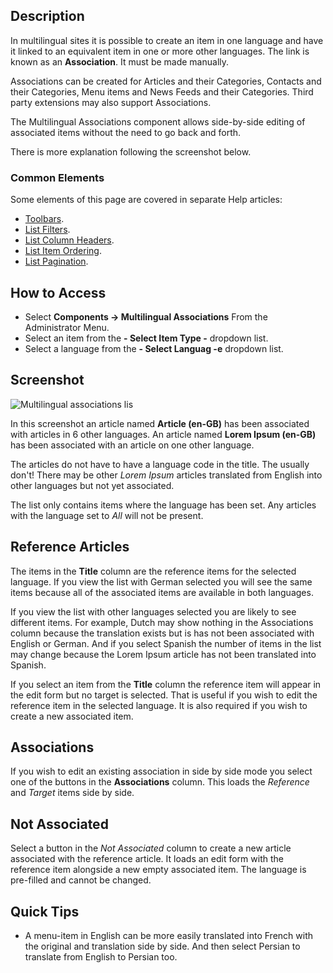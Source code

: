 <!-- Filename: Help4.x:Multilingual_Associations / Display title: Multilingual Associations -->

## Description

In multilingual sites it is possible to create an item in one language and
have it linked to an equivalent item in one or more other languages. The link
is known as an **Association**. It must be made manually.

Associations can be created for Articles and their Categories, Contacts and
their Categories, Menu items and News Feeds and their Categories. Third party
extensions may also support Associations. 

The Multilingual Associations component allows side-by-side editing of
associated items without the need to go back and forth.

There is more explanation following the screenshot below.

### Common Elements

Some elements of this page are covered in separate Help articles:

* [Toolbars](jdocmanual?article=help/common-elements/toolbars).
* [List Filters](jdocmanual?article=help/common-elements/list-filters).
* [List Column Headers](jdocmanual?article=help/common-elements/list-column-headers).
* [List Item Ordering](jdocmanual?article=help/common-elements/list-ordering).
* [List Pagination](jdocmanual?article=help/common-elements/list-pagination).

## How to Access

* Select **Components → Multilingual Associations** From the Administrator Menu.
* Select an item from the **- Select Item Type -** dropdown list. 
* Select a language from the **- Select Languag -e** dropdown list.

## Screenshot

![Multilingual associations lis](../../../en/images/multilingual-associations/multilingual-associations-list.png)

In this screenshot an article named **Article (en-GB)** has been associated
with articles in 6 other languages. An article named **Lorem Ipsum (en-GB)**
has been associated with an article on one other language.

The articles do not have to have a language code in the title. The usually 
don't! There may be other *Lorem Ipsum* articles translated from English into
other languages but not yet associated.

The list only contains items where the language has been set. Any articles
with the language set to *All* will not be present.

## Reference Articles

The items in the **Title** column are the reference items for the selected
language. If you view the list with German selected you will see the same items
because all of the associated items are available in both languages.

If you view the list with other languages selected you are likely to see 
different items. For example, Dutch may show nothing in the Associations 
column because the translation exists but is has not been associated with 
English or German. And if you select Spanish the number of items in the list 
may change because the Lorem Ipsum article has not been translated into Spanish.

If you select an item from the **Title** column the reference item will appear
in the edit form but no target is selected. That is useful if you wish to edit
the reference item in the selected language. It is also required if you
wish to create a new associated item.

## Associations

If you wish to edit an existing association in side by side mode you select one
of the buttons in the **Associations** column. This loads the *Reference* and
*Target* items side by side.

## Not Associated

Select a button in the *Not Associated* column to create a new article 
associated with the reference article. It loads an edit form with the reference 
item alongside a new empty associated item. The language is pre-filled and
cannot be changed. 

## Quick Tips

- A menu-item in English can be more easily translated into French with
  the original and translation side by side. And then select Persian to
  translate from English to Persian too.
